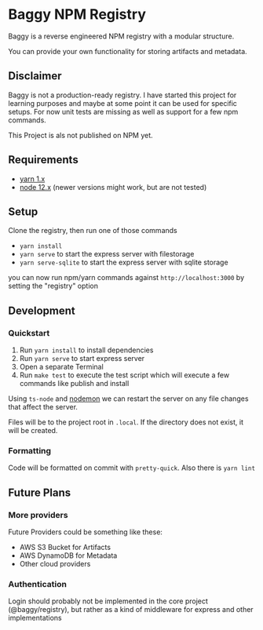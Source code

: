 # Baggy NPM Registry

Baggy is a reverse engineered NPM registry with a modular structure.

You can provide your own functionality for storing artifacts and metadata.

## Disclaimer

Baggy is not a production-ready registry. I have started this project for learning purposes
and maybe at some point it can be used for specific setups.
For now unit tests are missing as well as support for a few npm commands.

This Project is als not published on NPM yet.

## Requirements

- [yarn 1.x](https://yarnpkg.com/)
- [node 12.x](https://nodejs.org/en/) (newer versions might work, but are not tested)

## Setup

Clone the registry, then run one of those commands

- `yarn install`
- `yarn serve` to start the express server with filestorage
- `yarn serve-sqlite` to start the express server with sqlite storage

you can now run npm/yarn commands against `http://localhost:3000` by setting the "registry" option

## Development

### Quickstart

1. Run `yarn install` to install dependencies
2. Run `yarn serve` to start express server
3. Open a separate Terminal
4. Run `make test` to execute the test script which will execute a few commands like publish and install

Using `ts-node` and [nodemon](https://www.npmjs.com/package/nodemon)
we can restart the server on any file changes that affect the server.

Files will be to the project root in `.local`. If the directory does not exist, it will be created.

### Formatting

Code will be formatted on commit with `pretty-quick`. Also there is `yarn lint`

## Future Plans

### More providers

Future Providers could be something like these:

- AWS S3 Bucket for Artifacts
- AWS DynamoDB for Metadata
- Other cloud providers

### Authentication

Login should probably not be implemented in the core project (@baggy/registry),
but rather as a kind of middleware for express and other implementations
